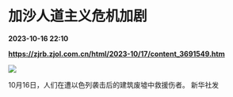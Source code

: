 # 加沙人道主义危机加剧

**2023-10-16 22:10**

**https://zjrb.zjol.com.cn/html/2023-10/17/content_3691549.htm**

![](https://zjrb.zjol.com.cn/images/2023-10/17/zjrb2023101700009v02b004.jpg)

10月16日，人们在遭以色列袭击后的建筑废墟中救援伤者。 新华社发